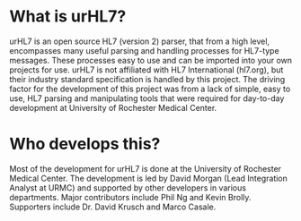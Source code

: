 # What is urHL7?
urHL7 is an open source HL7 (version 2) parser, that from a high level, encompasses many useful parsing and handling processes for HL7-type messages. These processes easy to use and can be imported into your own projects for use. urHL7 is not affiliated with HL7 International (hl7.org), but their industry standard specification is handled by this project.
The driving factor for the development of this project was from a lack of simple, easy to use, HL7 parsing and manipulating tools that were required for day-to-day development at University of Rochester Medical Center.
# Who develops this?
Most of the development for urHL7 is done at the University of Rochester Medical Center. The development is led by David Morgan (Lead Integration Analyst at URMC) and supported by other developers in various departments. Major contributors include Phil Ng and Kevin Brolly. Supporters include Dr. David Krusch and Marco Casale.